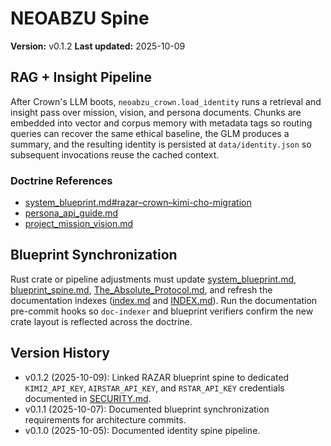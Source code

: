 # NEOABZU Spine

**Version:** v0.1.2
**Last updated:** 2025-10-09

## RAG + Insight Pipeline
After Crown's LLM boots, `neoabzu_crown.load_identity` runs a retrieval and
insight pass over mission, vision, and persona documents. Chunks are embedded
into vector and corpus memory with metadata tags so routing queries can recover
the same ethical baseline, the GLM produces a summary, and the resulting
identity is persisted at `data/identity.json` so subsequent invocations reuse
the cached context.

### Doctrine References
- [system_blueprint.md#razar–crown–kimi-cho-migration](system_blueprint.md#razar–crown–kimi-cho-migration)
- [persona_api_guide.md](persona_api_guide.md)
- [project_mission_vision.md](project_mission_vision.md)

## Blueprint Synchronization
Rust crate or pipeline adjustments must update [system_blueprint.md](system_blueprint.md), [blueprint_spine.md](blueprint_spine.md), [The_Absolute_Protocol.md](The_Absolute_Protocol.md#architecture-change-doctrine), and refresh the documentation indexes ([index.md](index.md) and [INDEX.md](INDEX.md)). Run the documentation pre-commit hooks so `doc-indexer` and blueprint verifiers confirm the new crate layout is reflected across the doctrine.

## Version History
- v0.1.2 (2025-10-09): Linked RAZAR blueprint spine to dedicated `KIMI2_API_KEY`,
  `AIRSTAR_API_KEY`, and `RSTAR_API_KEY` credentials documented in
  [SECURITY.md](SECURITY.md#remote-agent-credentials).
- v0.1.1 (2025-10-07): Documented blueprint synchronization requirements for architecture commits.
- v0.1.0 (2025-10-05): Documented identity spine pipeline.
